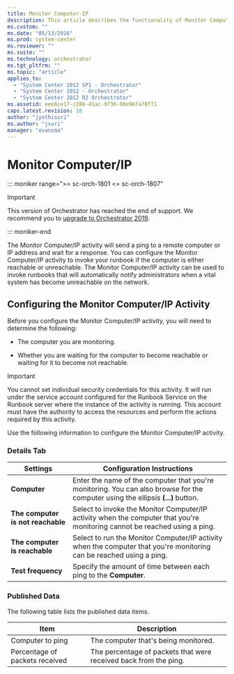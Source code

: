 ```yaml
---
title: Monitor Computer-IP
description: This article describes the functionality of Monitor Computer/IP activity.
ms.custom: ""
ms.date: "05/13/2016"
ms.prod: system-center
ms.reviewer: ""
ms.suite: ""
ms.technology: orchestrator
ms.tgt_pltfrm: ""
ms.topic: "article"
applies_to:
  - "System Center 2012 SP1 - Orchestrator"
  - "System Center 2012 - Orchestrator"
  - "System Center 2012 R2 Orchestrator"
ms.assetid: eee8ce17-c286-41ac-9736-00e96fa78f71
caps.latest.revision: 16
author: "jyothisuri"
ms.author: "jsuri"
manager: "evansma"
---
```

# Monitor Computer/IP

::: moniker range=">= sc-orch-1801 <= sc-orch-1807"

> [!IMPORTANT]
>
> This version of Orchestrator has reached the end of support. We recommend you to [upgrade to Orchestrator 2019](../index.yml).

::: moniker-end

The Monitor Computer/IP activity will send a ping to a remote computer or IP address and wait for a response. You can configure the Monitor Computer/IP activity to invoke your runbook if the computer is either reachable or unreachable. The Monitor Computer/IP activity can be used to invoke runbooks that will automatically notify administrators when a vital system has become unreachable on the network.  

## Configuring the Monitor Computer/IP Activity  
 Before you configure the Monitor Computer/IP activity, you will need to determine the following:  

-   The computer you are monitoring.  

-   Whether you are waiting for the computer to become reachable or waiting for it to become not reachable.  

> [!IMPORTANT]
>  You cannot set individual security credentials for this activity. It will run under the service account configured for the Runbook Service on the Runbook server where the instance of the activity is running. This account must have the authority to access the resources and perform the actions required by this activity.  

 Use the following information to configure the Monitor Computer/IP activity.  

### Details Tab  

|Settings|Configuration Instructions|  
|--------------|--------------------------------|  
|**Computer**|Enter the name of the computer that you're monitoring. You can also browse for the computer using the ellipsis **(...)** button.|  
|**The computer is not reachable**|Select to invoke the Monitor Computer/IP activity when the computer that you're monitoring cannot be reached using a ping.|  
|**The computer is reachable**|Select to run the Monitor Computer/IP activity when the computer that you're monitoring can be reached using a ping.|  
|**Test frequency**|Specify the amount of time between each ping to the **Computer**.|  

### Published Data  
 The following table lists the published data items.  

|Item|Description|  
|----------|-----------------|  
|Computer to ping|The computer that's being monitored.|  
|Percentage of packets received|The percentage of packets that were received back from the ping.|